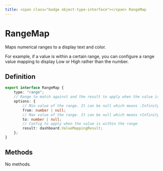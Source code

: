 ```yaml
---
title: <span class="badge object-type-interface"></span> RangeMap
---
```

# <span class="badge object-type-interface"></span> RangeMap

Maps numerical ranges to a display text and color.

For example, if a value is within a certain range, you can configure a range value mapping to display Low or High rather than the number.

## Definition

```typescript
export interface RangeMap {
	type: "range";
	// Range to match against and the result to apply when the value is within the range
	options: {
		// Min value of the range. It can be null which means -Infinity
		from: number | null;
		// Max value of the range. It can be null which means +Infinity
		to: number | null;
		// Config to apply when the value is within the range
		result: dashboard.ValueMappingResult;
	};
}

```
## Methods

No methods.
